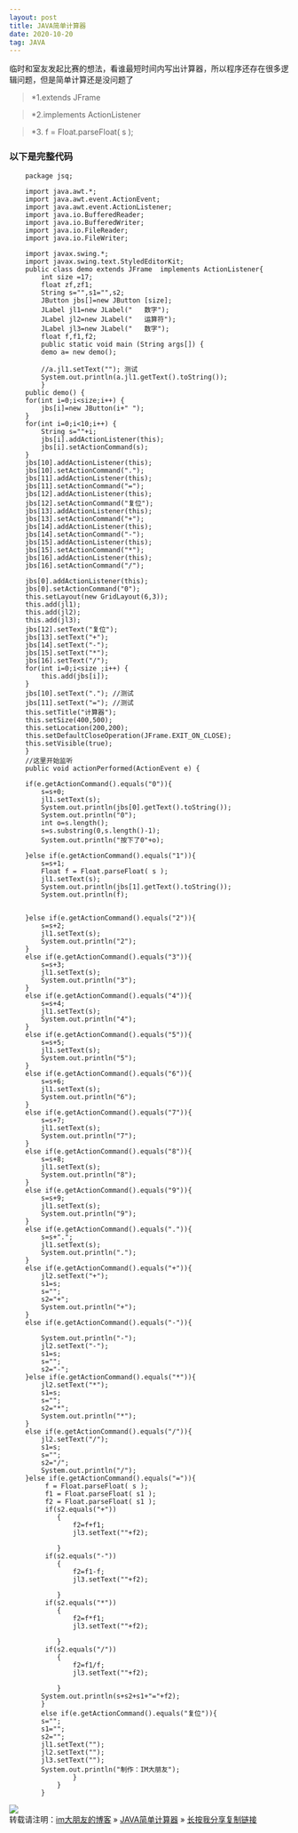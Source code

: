 ```yaml
---
layout: post
title: JAVA简单计算器
date: 2020-10-20
tag: JAVA
---
```

临时和室友发起比赛的想法，看谁最短时间内写出计算器，所以程序还存在很多逻辑问题，但是简单计算还是没问题了
>*1.extends JFrame 	

>*2.implements ActionListener

>*3. f = Float.parseFloat( s ); 



### 以下是完整代码

		package jsq;

		import java.awt.*;
		import java.awt.event.ActionEvent;
		import java.awt.event.ActionListener;
		import java.io.BufferedReader;
		import java.io.BufferedWriter;
		import java.io.FileReader;
		import java.io.FileWriter;

		import javax.swing.*;
		import javax.swing.text.StyledEditorKit;
		public class demo extends JFrame  implements ActionListener{
			int size =17;
			float zf,zf1;
			String s="",s1="",s2;
			JButton jbs[]=new JButton [size];
			JLabel jl1=new JLabel("   数字");
			JLabel jl2=new JLabel("   运算符");
			JLabel jl3=new JLabel("   数字");
			float f,f1,f2;
			public static void main (String args[]) {
			demo a= new demo();
		
			//a.jl1.setText(""); 测试
			System.out.println(a.jl1.getText().toString());
			}
		public demo() {
		for(int i=0;i<size;i++) {
			jbs[i]=new JButton(i+" ");
		}
		for(int i=0;i<10;i++) {
			String s=""+i;
			jbs[i].addActionListener(this);
			jbs[i].setActionCommand(s);
		}
		jbs[10].addActionListener(this);
		jbs[10].setActionCommand(".");
		jbs[11].addActionListener(this);
		jbs[11].setActionCommand("=");
		jbs[12].addActionListener(this);
		jbs[12].setActionCommand("复位");
		jbs[13].addActionListener(this);
		jbs[13].setActionCommand("+");
		jbs[14].addActionListener(this);
		jbs[14].setActionCommand("-");
		jbs[15].addActionListener(this);
		jbs[15].setActionCommand("*");
		jbs[16].addActionListener(this);
		jbs[16].setActionCommand("/");
		
		jbs[0].addActionListener(this);
		jbs[0].setActionCommand("0");
		this.setLayout(new GridLayout(6,3));
		this.add(jl1);
		this.add(jl2);
		this.add(jl3);
		jbs[12].setText("复位");
		jbs[13].setText("+");
		jbs[14].setText("-");
		jbs[15].setText("*");
		jbs[16].setText("/");
		for(int i=0;i<size ;i++) {
			this.add(jbs[i]);
		}
		jbs[10].setText("."); //测试
		jbs[11].setText("="); //测试
		this.setTitle("计算器");
		this.setSize(400,500);
		this.setLocation(200,200);
		this.setDefaultCloseOperation(JFrame.EXIT_ON_CLOSE);
		this.setVisible(true);
		}
		//这里开始监听
		public void actionPerformed(ActionEvent e) {
		
		if(e.getActionCommand().equals("0")){
			s=s+0;
			jl1.setText(s);
			System.out.println(jbs[0].getText().toString());
			System.out.println("0");
			int o=s.length();
			s=s.substring(0,s.length()-1);
			System.out.println("按下了0"+o);
			
		}else if(e.getActionCommand().equals("1")){
			s=s+1;
			Float f = Float.parseFloat( s ); 
			jl1.setText(s);
			System.out.println(jbs[1].getText().toString());
			System.out.println(f);
			
			
		}else if(e.getActionCommand().equals("2")){
			s=s+2;
			jl1.setText(s);
			System.out.println("2");
		}
		else if(e.getActionCommand().equals("3")){
			s=s+3;
			jl1.setText(s);
			System.out.println("3");
		}
		else if(e.getActionCommand().equals("4")){
			s=s+4;
			jl1.setText(s);
			System.out.println("4");
		}
		else if(e.getActionCommand().equals("5")){
			s=s+5;
			jl1.setText(s);
			System.out.println("5");
		}
		else if(e.getActionCommand().equals("6")){
			s=s+6;
			jl1.setText(s);
			System.out.println("6");
		}
		else if(e.getActionCommand().equals("7")){
			s=s+7;
			jl1.setText(s);
			System.out.println("7");
		}
		else if(e.getActionCommand().equals("8")){
			s=s+8;
			jl1.setText(s);
			System.out.println("8");
		}
		else if(e.getActionCommand().equals("9")){
			s=s+9;
			jl1.setText(s);
			System.out.println("9");
		}
		else if(e.getActionCommand().equals(".")){
			s=s+".";
			jl1.setText(s);
			System.out.println(".");
		}
		else if(e.getActionCommand().equals("+")){
			jl2.setText("+");
			s1=s;
			s="";
			s2="+";
			System.out.println("+");
		}
		else if(e.getActionCommand().equals("-")){
			
			System.out.println("-");
			jl2.setText("-");
			s1=s;
			s="";
			s2="-";
		}else if(e.getActionCommand().equals("*")){
			jl2.setText("*");
			s1=s;
			s="";
			s2="*";
			System.out.println("*");
		}
		else if(e.getActionCommand().equals("/")){
			jl2.setText("/");
			s1=s;
			s="";
			s2="/";
			System.out.println("/");
		}else if(e.getActionCommand().equals("=")){
			 f = Float.parseFloat( s ); 
			 f1 = Float.parseFloat( s1 ); 
			 f2 = Float.parseFloat( s1 ); 
			 if(s2.equals("+"))
				{
					f2=f+f1;
					jl3.setText(""+f2);
					
				}
			 if(s2.equals("-"))
				{
					f2=f1-f;
					jl3.setText(""+f2);
					
				}
			 if(s2.equals("*"))
				{
					f2=f*f1;
					jl3.setText(""+f2);
					
				}
			 if(s2.equals("/"))
				{
					f2=f1/f;
					jl3.setText(""+f2);
					
				}
			System.out.println(s+s2+s1+"="+f2);
			}
			else if(e.getActionCommand().equals("复位")){
			s="";
			s1="";
			s2="";
			jl1.setText("");
			jl2.setText("");
			jl3.setText("");
			System.out.println("制作：IM大朋友");
					}
				}
			}



![](/images/yxjg/jsq11.png)
<br>
转载请注明：[im大朋友的博客](https://jing-hua.github.io/tags/) » [JAVA简单计算器](https://jing-hua.github.io/tags/)  » [长按我分享复制链接](https://jing-hua.github.io/)  


